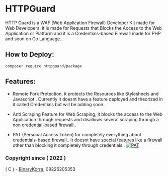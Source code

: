 # HTTPGuard
HTTP Guard is a WAF (Web Application Firewall) Developer Kit made for Web Developers, it is made for Requests that Blocks the Access to the Web Application or Platform and it is a Credentials-based Firewall made for PHP and soon on Go Language..

## How to Deploy:
``
composer require httpguard/package
``

## Features:
* Remote Fork Protection, it protects the Resources like Stylesheets and Javascript.. Currently it doesnt have a feature deployed and theorized in it called Credentials but will be adding soon..

* Anti Scraping Feature for Web Scraping, it blocks the access to the Web Application through requests and disallows several scraping through a non credential-based firewall..

* PAT (Personal Access Token) for completely everything about credentials-based firewall.. It doesnt have special features like a firewall other than blocking it completely through credentials.. [![PAT](https://img.shields.io/badge/GitHub-100000?style=flat-square&logo=github&logoColor=black)](https://github.com/binarykorra/HTTPGuard)

### Copyright since ( 2022 )
( C ) - [BinaryKorra](https://github.com/binarykorra), 09225205353
